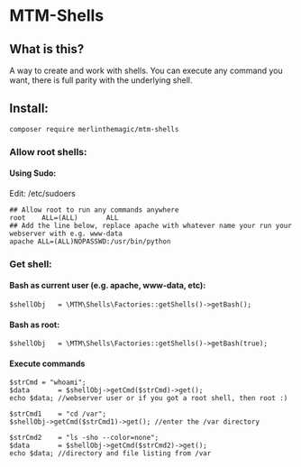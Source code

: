 # MTM-Shells

## What is this?

A way to create and work with shells. You can execute any command you want, there is full parity with the underlying shell.

## Install:

```
composer require merlinthemagic/mtm-shells

```

### Allow root shells:

#### Using Sudo:

Edit: /etc/sudoers

```
## Allow root to run any commands anywhere
root    ALL=(ALL)       ALL
## Add the line below, replace apache with whatever name your run your webserver with e.g. www-data
apache ALL=(ALL)NOPASSWD:/usr/bin/python

```

### Get shell:

#### Bash as current user (e.g. apache, www-data, etc):

```
$shellObj	= \MTM\Shells\Factories::getShells()->getBash();
```
	
#### Bash as root:

```
$shellObj	= \MTM\Shells\Factories::getShells()->getBash(true);

```

#### Execute commands
```
$strCmd	= "whoami";
$data		= $shellObj->getCmd($strCmd)->get();
echo $data; //webserver user or if you got a root shell, then root :)

$strCmd1	= "cd /var";
$shellObj->getCmd($strCmd1)->get(); //enter the /var directory

$strCmd2	= "ls -sho --color=none";
$data		= $shellObj->getCmd($strCmd2)->get();
echo $data; //directory and file listing from /var
```






